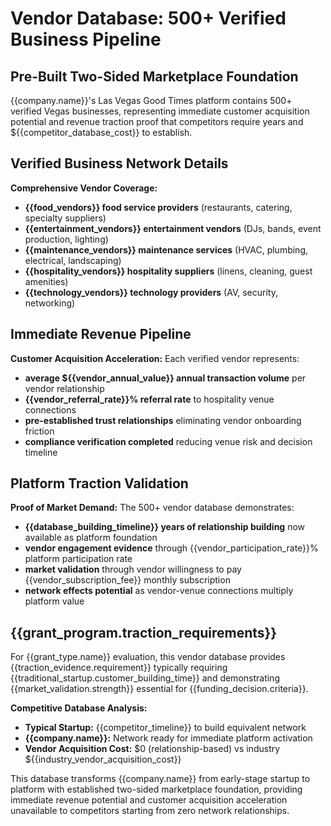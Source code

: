 # Vendor Database: 500+ Verified Business Pipeline

## Pre-Built Two-Sided Marketplace Foundation

{{company.name}}'s Las Vegas Good Times platform contains 500+ verified Vegas businesses, representing immediate customer acquisition potential and revenue traction proof that competitors require years and ${{competitor_database_cost}} to establish.

## Verified Business Network Details

**Comprehensive Vendor Coverage:**
- **{{food_vendors}} food service providers** (restaurants, catering, specialty suppliers)
- **{{entertainment_vendors}} entertainment vendors** (DJs, bands, event production, lighting)
- **{{maintenance_vendors}} maintenance services** (HVAC, plumbing, electrical, landscaping)
- **{{hospitality_vendors}} hospitality suppliers** (linens, cleaning, guest amenities)
- **{{technology_vendors}} technology providers** (AV, security, networking)

## Immediate Revenue Pipeline

**Customer Acquisition Acceleration:** Each verified vendor represents:

- **average ${{vendor_annual_value}} annual transaction volume** per vendor relationship
- **{{vendor_referral_rate}}% referral rate** to hospitality venue connections
- **pre-established trust relationships** eliminating vendor onboarding friction
- **compliance verification completed** reducing venue risk and decision timeline

## Platform Traction Validation

**Proof of Market Demand:** The 500+ vendor database demonstrates:

- **{{database_building_timeline}} years of relationship building** now available as platform foundation
- **vendor engagement evidence** through {{vendor_participation_rate}}% platform participation rate
- **market validation** through vendor willingness to pay {{vendor_subscription_fee}} monthly subscription
- **network effects potential** as vendor-venue connections multiply platform value

## {{grant_program.traction_requirements}}

For {{grant_type.name}} evaluation, this vendor database provides {{traction_evidence.requirement}} typically requiring {{traditional_startup.customer_building_time}} and demonstrating {{market_validation.strength}} essential for {{funding_decision.criteria}}.

**Competitive Database Analysis:**
- **Typical Startup:** {{competitor_timeline}} to build equivalent network
- **{{company.name}}:** Network ready for immediate platform activation
- **Vendor Acquisition Cost:** $0 (relationship-based) vs industry ${{industry_vendor_acquisition_cost}}

This database transforms {{company.name}} from early-stage startup to platform with established two-sided marketplace foundation, providing immediate revenue potential and customer acquisition acceleration unavailable to competitors starting from zero network relationships.